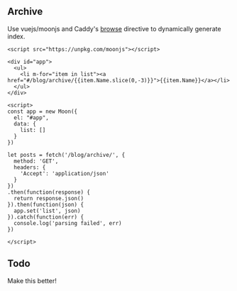 ## Archive
Use vuejs/moonjs and Caddy's [browse](https://caddyserver.com/docs/browse) directive to dynamically generate index.

````moonjs
<script src="https://unpkg.com/moonjs"></script>

<div id="app">
  <ul>
    <li m-for="item in list"><a href="#/blog/archive/{{item.Name.slice(0,-3)}}">{{item.Name}}</a></li>
  </ul>
</div>

<script>
const app = new Moon({
  el: "#app",
  data: {
    list: []
  }
})

let posts = fetch('/blog/archive/', {
  method: 'GET',
  headers: {
    'Accept': 'application/json'
  }
})
.then(function(response) {
  return response.json()
}).then(function(json) {
  app.set('list', json)
}).catch(function(err) {
  console.log('parsing failed', err)
})

</script>
````

## Todo
Make this better!
